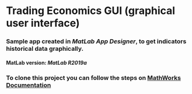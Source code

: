 # Trading Economics GUI (graphical user interface)

### Sample app created in *MatLab App Designer*, to get indicators historical data graphically.

#### MatLab version: *MatLab R2019a*

### To clone this project you can follow the steps on [MathWorks Documentation](https://www.mathworks.com/help/simulink/ug/clone-git-repository-or-check-out-svn-repository.html)



